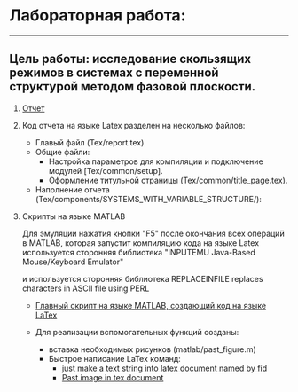 # Лабораторная работа:

---
Цель работы: исследование скользящих режимов в системах с переменной
структурой методом фазовой плоскости.
---

1. [Отчет](Tex/report.pdf)
	
1. Код отчета на языке Latex разделен на несколько файлов:

	- Главый файл (Tex/report.tex)
	- Общие файли:
		+ Настройка параметров для компиляции и 
			подключение модулей [Tex/common/setup].
		+ Оформление титульной страницы (Tex/common/title_page.tex).
	- Наполнение отчета (Tex/components/SYSTEMS_WITH_VARIABLE_STRUCTURE/):
		
1. Скрипты на языке MATLAB 
	
	Для эмуляции нажатия кнопки "F5" после окончания всех операций в MATLAB, которая запустит компиляцию кода на языке Latex используется сторонняя библиотека 
	"INPUTEMU   Java-Based Mouse/Keyboard Emulator"
	
	и используется сторонняя библиотека 
	REPLACEINFILE replaces characters in ASCII file using PERL
	
	+ [Главный скрипт на языке MATLAB, создающий код на языке LaTex](matlab/make_report.m)
	
	+ Для реализации вспомогательных функций созданы:
		- вставка необходимых рисунков (matlab/past_figure.m)
		- Быстрое написание LaTex команд:
			+ [just make a text string into latex document named by fid](Latex_command/latex_tex.m)
			+ [Past image in tex document](Latex_command/tex_past_figure.m)
			